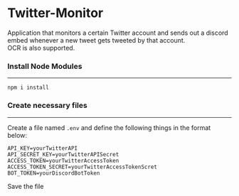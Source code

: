 # Twitter-Monitor

Application that monitors a certain Twitter account and sends out a discord embed whenever a new tweet gets tweeted by that account.<br>
OCR is also supported.

### Install Node Modules
---
```
npm i install
```
### Create necessary files
---
Create a file named `.env` and define the following things in the format below:
```
API_KEY=yourTwitterAPI
API_SECRET_KEY=yourTwitterAPISecret
ACCESS_TOKEN=yourTwitterAccessToken
ACCESS_TOKEN_SECRET=yourTwitterAccessTokenScret
BOT_TOKEN=yourDiscordBotToken
```
Save the file
